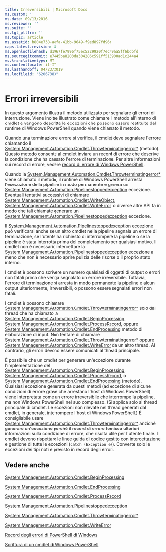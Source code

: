```yaml
---
title: Irreversibili | Microsoft Docs
ms.custom: ''
ms.date: 09/13/2016
ms.reviewer: ''
ms.suite: ''
ms.tgt_pltfrm: ''
ms.topic: article
ms.assetid: b804e738-aefa-41bb-9649-f9ed897fd96c
caps.latest.revision: 8
ms.openlocfilehash: d1967fe7996f75ec5229920f7ec49aa5ff6bdbfd
ms.sourcegitcommit: e7445ba8203da304286c591ff513900ad1c244a4
ms.translationtype: MT
ms.contentlocale: it-IT
ms.lasthandoff: 04/23/2019
ms.locfileid: "62067383"
---
```

# <a name="terminating-errors"></a>Errori irreversibili

In questo argomento illustra il metodo utilizzato per segnalare gli errori di interruzione. Viene inoltre illustrato come chiamare il metodo all'interno di cmdlet e vengono descritte le eccezioni che possono essere restituite dal runtime di Windows PowerShell quando viene chiamato il metodo.

Quando una terminazione errore si verifica, il cmdlet deve segnalare l'errore chiamando il [System.Management.Automation.Cmdlet.Throwterminatingerror*](/dotnet/api/System.Management.Automation.Cmdlet.ThrowTerminatingError) (metodo). Questo metodo consente al cmdlet inviare un record di errore che descrive la condizione che ha causato l'errore di terminazione. Per altre informazioni sui record di errore, vedere [record di errore di Windows PowerShell](./windows-powershell-error-records.md).

Quando la [System.Management.Automation.Cmdlet.Throwterminatingerror*](/dotnet/api/System.Management.Automation.Cmdlet.ThrowTerminatingError) viene chiamato il metodo, il runtime di Windows PowerShell arresta l'esecuzione della pipeline in modo permanente e genera un [ System.Management.Automation.Pipelinestoppedexception](/dotnet/api/System.Management.Automation.PipelineStoppedException) eccezione. Eventuali tentativi successivi di chiamare [System.Management.Automation.Cmdlet.WriteObject](/dotnet/api/System.Management.Automation.Cmdlet.WriteObject), [System.Management.Automation.Cmdlet.WriteError](/dotnet/api/System.Management.Automation.Cmdlet.WriteError), o diverse altre API fa in modo che tali chiamate generare un [ System.Management.Automation.Pipelinestoppedexception](/dotnet/api/System.Management.Automation.PipelineStoppedException) eccezione.

Il [System.Management.Automation.Pipelinestoppedexception](/dotnet/api/System.Management.Automation.PipelineStoppedException) eccezione può verificarsi anche se un altro cmdlet nella pipeline segnala un errore di terminazione, se l'utente ha richiesto di interrompere la pipeline o se la pipeline è stata interrotta prima del completamento per qualsiasi motivo. Il cmdlet non è necessario intercettare la [System.Management.Automation.Pipelinestoppedexception](/dotnet/api/System.Management.Automation.PipelineStoppedException) eccezione a meno che non è necessario aprire pulizia delle risorse o il proprio stato interno.

I cmdlet è possono scrivere un numero qualsiasi di oggetti di output o errori non fatali prima che venga segnalato un errore irreversibile. Tuttavia, l'errore di terminazione si arresta in modo permanente la pipeline e alcun output ulteriormente, irreversibili, o possono essere segnalati errori non fatali.

I cmdlet è possono chiamare [System.Management.Automation.Cmdlet.Throwterminatingerror*](/dotnet/api/System.Management.Automation.Cmdlet.ThrowTerminatingError) solo dal thread che ha chiamato la [System.Management.Automation.Cmdlet.BeginProcessing](/dotnet/api/System.Management.Automation.Cmdlet.BeginProcessing), [ System.Management.Automation.Cmdlet.ProcessRecord](/dotnet/api/System.Management.Automation.Cmdlet.ProcessRecord), oppure [System.Management.Automation.Cmdlet.EndProcessing](/dotnet/api/System.Management.Automation.Cmdlet.EndProcessing) metodo di elaborazione di input. Non tentare di chiamare [System.Management.Automation.Cmdlet.Throwterminatingerror*](/dotnet/api/System.Management.Automation.Cmdlet.ThrowTerminatingError) oppure [System.Management.Automation.Cmdlet.WriteError](/dotnet/api/System.Management.Automation.Cmdlet.WriteError) da un altro thread. Al contrario, gli errori devono essere comunicati al thread principale.

È possibile che un cmdlet per generare un'eccezione durante l'implementazione del [System.Management.Automation.Cmdlet.BeginProcessing](/dotnet/api/System.Management.Automation.Cmdlet.BeginProcessing), [System.Management.Automation.Cmdlet.ProcessRecord](/dotnet/api/System.Management.Automation.Cmdlet.ProcessRecord), o [System.Management.Automation.Cmdlet.EndProcessing](/dotnet/api/System.Management.Automation.Cmdlet.EndProcessing) (metodo). Qualsiasi eccezione generata da questi metodi (ad eccezione di alcune condizioni di errore grave che arrestano l'host di Windows PowerShell) viene interpretata come un errore irreversibile che interrompe la pipeline, ma non Windows PowerShell nel suo complesso. (Si applica solo al thread principale di cmdlet. Le eccezioni non rilevate nel thread generati dal cmdlet, in generale, interrompere l'host di Windows PowerShell.) È consigliabile usare [System.Management.Automation.Cmdlet.Throwterminatingerror*](/dotnet/api/System.Management.Automation.Cmdlet.ThrowTerminatingError) anziché generare un'eccezione perché il record di errore fornisce ulteriori informazioni sulla condizione di errore, che risulta utile per l'utente finale. I cmdlet devono rispettare le linee guida di codice gestito con intercettazione e gestione di tutte le eccezioni (`catch (Exception e)`). Converte solo le eccezioni dei tipi noti e previsto in record degli errori.

## <a name="see-also"></a>Vedere anche

[System.Management.Automation.Cmdlet.BeginProcessing](/dotnet/api/System.Management.Automation.Cmdlet.BeginProcessing)

[System.Management.Automation.Cmdlet.EndProcessing](/dotnet/api/System.Management.Automation.Cmdlet.EndProcessing)

[System.Management.Automation.Cmdlet.ProcessRecord](/dotnet/api/System.Management.Automation.Cmdlet.ProcessRecord)

[System.Management.Automation.Pipelinestoppedexception](/dotnet/api/System.Management.Automation.PipelineStoppedException)

[System.Management.Automation.Cmdlet.Throwterminatingerror*](/dotnet/api/System.Management.Automation.Cmdlet.ThrowTerminatingError)

[System.Management.Automation.Cmdlet.WriteError](/dotnet/api/System.Management.Automation.Cmdlet.WriteError)

[Record degli errori di PowerShell di Windows](./windows-powershell-error-records.md)

[Scrittura di un cmdlet di Windows PowerShell](./writing-a-windows-powershell-cmdlet.md)
